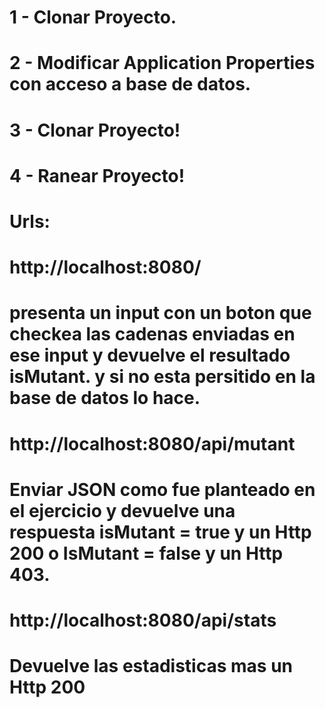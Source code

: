 # 1 - Clonar Proyecto. 
# 2 - Modificar Application Properties con acceso a base de datos.
# 3 - Clonar Proyecto! 
# 4 - Ranear Proyecto! 

# Urls: 
# http://localhost:8080/ 
# presenta un input con un boton que checkea las cadenas enviadas en ese input y devuelve el resultado isMutant. y si no esta persitido en la base de datos lo hace.
# http://localhost:8080/api/mutant
# Enviar JSON como fue planteado en el ejercicio y devuelve una respuesta isMutant = true y un Http 200 o IsMutant = false y un Http 403.
# http://localhost:8080/api/stats
# Devuelve las estadisticas mas un Http 200
